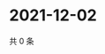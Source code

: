 # 2021-12-02

共 0 条

<!-- BEGIN WEIBO -->
<!-- 最后更新时间 Thu Dec 02 2021 19:07:34 GMT+0800 (China Standard Time) -->

<!-- END WEIBO -->
